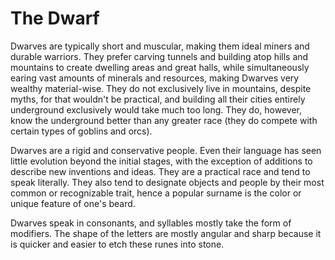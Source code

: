 # The Dwarf

Dwarves are typically short and muscular, making them ideal miners and durable warriors. They prefer carving tunnels and building atop hills and mountains to create dwelling areas and great halls, while simultaneously earing vast amounts of minerals and resources, making Dwarves very wealthy material-wise. They do not exclusively live in mountains, despite myths, for that wouldn't be practical, and building all their cities entirely underground exclusively would take much too long. They do, however, know the underground better than any greater race (they do compete with certain types of goblins and orcs).

Dwarves are a rigid and conservative people. Even their language has seen little evolution beyond the initial stages, with the exception of additions to describe new inventions and ideas. They are a practical race and tend to speak literally. They also tend to designate objects and people by their most common or recognizable trait, hence a popular surname is the color or unique feature of one's beard.

Dwarves speak in consonants, and syllables mostly take the form of modifiers. The shape of the letters are mostly angular and sharp because it is quicker and easier to etch these runes into stone.
